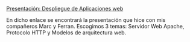 [Presentación: Despliegue de Aplicaciones web]([https://github.com/LuciaAida/PortfolioDAW/blob/main/practica%20MarkDown.md](https://www.canva.com/design/DAGSPawdx7E/0YNee73gmvs13V-kN33eZQ/view?utm_content=DAGSPawdx7E&utm_campaign=designshare&utm_medium=link&utm_source=editor))

En dicho enlace se encontrará la presentación que hice con mis compañeros Marc y Ferran. Escogimos 3 temas: Servidor Web Apache, Protocolo HTTP y Modelos de arquitectura web.
